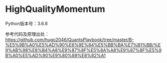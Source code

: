 # HighQualityMomentum

Python版本号：3.6.8

参考代码及原理出处：<br>
https://github.com/hugo2046/QuantsPlaybook/tree/master/B-%E5%9B%A0%E5%AD%90%E6%9E%84%E5%BB%BA%E7%B1%BB/%E9%AB%98%E8%B4%A8%E9%87%8F%E5%8A%A8%E9%87%8F%E5%9B%A0%E5%AD%90%E9%80%89%E8%82%A1



